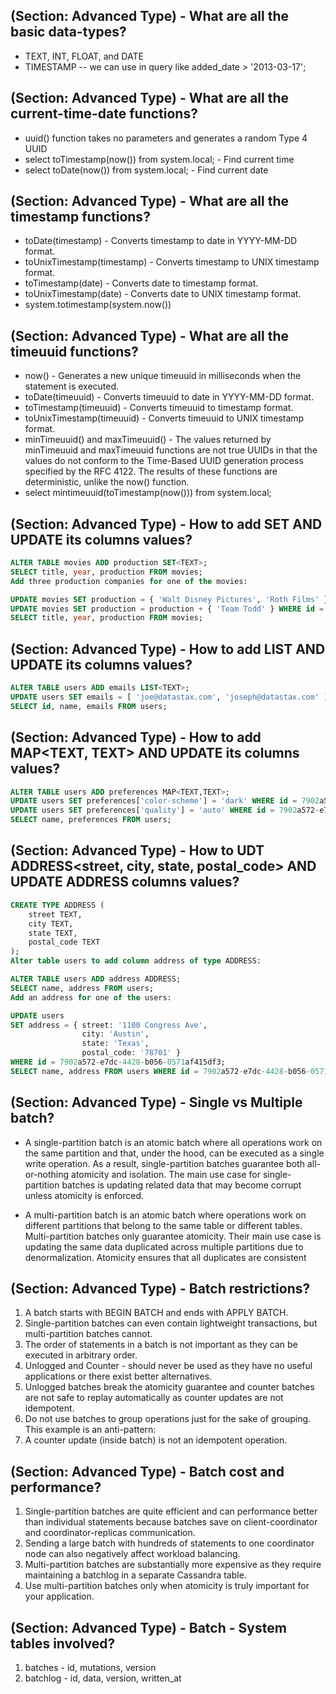 ## (Section: Advanced Type) - What are all the basic data-types?

* TEXT, INT, FLOAT, and DATE
* TIMESTAMP -- we can use in query like added_date > '2013-03-17';

## (Section: Advanced Type) - What are all the current-time-date functions?

* uuid() function takes no parameters and generates a random Type 4 UUID
* select toTimestamp(now()) from system.local; - Find current time
* select toDate(now()) from system.local; - Find current date

## (Section: Advanced Type) - What are all the timestamp functions?

* toDate(timestamp) - Converts timestamp to date in YYYY-MM-DD format.
* toUnixTimestamp(timestamp) - Converts timestamp to UNIX timestamp format.
* toTimestamp(date) - Converts date to timestamp format.
* toUnixTimestamp(date) - Converts date to UNIX timestamp format.
* system.totimestamp(system.now())

## (Section: Advanced Type) - What are all the timeuuid functions?

* now() - Generates a new unique timeuuid in milliseconds when the statement is executed.
* toDate(timeuuid) - Converts timeuuid to date in YYYY-MM-DD format.
* toTimestamp(timeuuid) - Converts timeuuid to timestamp format.
* toUnixTimestamp(timeuuid) - Converts timeuuid to UNIX timestamp format.
* minTimeuuid() and maxTimeuuid() - The values returned by minTimeuuid and maxTimeuuid functions are not true UUIDs in that the values do not conform to the Time-Based UUID generation process specified by the RFC 4122. The results of these functions are deterministic, unlike the now() function.
* select mintimeuuid(toTimestamp(now())) from system.local;

## (Section: Advanced Type) - How to add SET<TEXT> AND UPDATE its columns values?

```sql
ALTER TABLE movies ADD production SET<TEXT>;
SELECT title, year, production FROM movies;
Add three production companies for one of the movies:

UPDATE movies SET production = { 'Walt Disney Pictures', 'Roth Films' } WHERE id = 5069cc15-4300-4595-ae77-381c3af5dc5e;
UPDATE movies SET production = production + { 'Team Todd' } WHERE id = 5069cc15-4300-4595-ae77-381c3af5dc5e;
SELECT title, year, production FROM movies;
```

## (Section: Advanced Type) - How to add LIST<TEXT> AND UPDATE its columns values?

```sql
ALTER TABLE users ADD emails LIST<TEXT>;
UPDATE users SET emails = [ 'joe@datastax.com', 'joseph@datastax.com' ] WHERE id = 7902a572-e7dc-4428-b056-0571af415df3;
SELECT id, name, emails FROM users;
```

## (Section: Advanced Type) - How to add MAP<TEXT, TEXT> AND UPDATE its columns values?

```sql
ALTER TABLE users ADD preferences MAP<TEXT,TEXT>;
UPDATE users SET preferences['color-scheme'] = 'dark' WHERE id = 7902a572-e7dc-4428-b056-0571af415df3;
UPDATE users SET preferences['quality'] = 'auto' WHERE id = 7902a572-e7dc-4428-b056-0571af415df3;
SELECT name, preferences FROM users;
```

## (Section: Advanced Type) - How to UDT ADDRESS<street, city, state, postal_code> AND UPDATE ADDRESS columns values?

```sql
CREATE TYPE ADDRESS (
    street TEXT,
    city TEXT,
    state TEXT,
    postal_code TEXT
);
Alter table users to add column address of type ADDRESS:

ALTER TABLE users ADD address ADDRESS;
SELECT name, address FROM users;
Add an address for one of the users:

UPDATE users 
SET address = { street: '1100 Congress Ave',
                city: 'Austin',
                state: 'Texas',
                postal_code: '78701' }
WHERE id = 7902a572-e7dc-4428-b056-0571af415df3;
SELECT name, address FROM users WHERE id = 7902a572-e7dc-4428-b056-0571af415df3;
```
## (Section: Advanced Type) - Single vs Multiple batch?

* A single-partition batch is an atomic batch where all operations work on the same partition and that, under the hood, can be executed as a single write operation. As a result, single-partition batches guarantee both all-or-nothing atomicity and isolation. The main use case for single-partition batches is updating related data that may become corrupt unless atomicity is enforced.

* A multi-partition batch is an atomic batch where operations work on different partitions that belong to the same table or different tables. Multi-partition batches only guarantee atomicity. Their main use case is updating the same data duplicated across multiple partitions due to denormalization. Atomicity ensures that all duplicates are consistent

## (Section: Advanced Type) - Batch restrictions?

1. A batch starts with BEGIN BATCH and ends with APPLY BATCH.
1. Single-partition batches can even contain lightweight transactions, but multi-partition batches cannot.
1. The order of statements in a batch is not important as they can be executed in arbitrary order.
1. Unlogged and Counter - should never be used as they have no useful applications or there exist better alternatives.
1. Unlogged batches break the atomicity guarantee and counter batches are not safe to replay automatically as counter updates are not idempotent.
1. Do not use batches to group operations just for the sake of grouping. This example is an anti-pattern:
1. A counter update (inside batch) is not an idempotent operation.

## (Section: Advanced Type) - Batch cost and performance?

1. Single-partition batches are quite efficient and can performance better than individual statements because batches save on client-coordinator and coordinator-replicas communication.
1. Sending a large batch with hundreds of statements to one coordinator node can also negatively affect workload balancing.
1. Multi-partition batches are substantially more expensive as they require maintaining a batchlog in a separate Cassandra table.
1. Use multi-partition batches only when atomicity is truly important for your application.

## (Section: Advanced Type) - Batch - System tables involved?

1. batches	- id, mutations, version
1. batchlog	- id, data, version, written_at